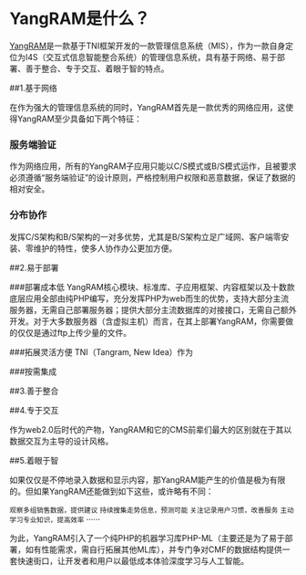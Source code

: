 # YangRAM是什么？

[YangRAM](http://www.yangram.com)是一款基于TNI框架开发的一款管理信息系统（MIS），作为一款自身定位为I4S（交互式信息智能整合系统）的管理信息系统，具有基于网络、易于部署、善于整合、专于交互、着眼于智的特点。



##1.基于网络

在作为强大的管理信息系统的同时，YangRAM首先是一款优秀的网络应用，这使得YangRAM至少具备如下两个特征：

### 服务端验证

作为网络应用，所有的YangRAM子应用只能以C/S模式或B/S模式运作，且被要求必须遵循“服务端验证”的设计原则，严格控制用户权限和恶意数据，保证了数据的相对安全。

### 分布协作

发挥C/S架构和B/S架构的一对多优势，尤其是B/S架构立足广域网、客户端零安装、零维护的特性，使多人协作办公更加方便。



##2.易于部署

###部署成本低
YangRAM核心模块、标准库、子应用框架、内容框架以及十数款底层应用全部由纯PHP编写，充分发挥PHP为web而生的优势，支持大部分主流服务器，无需自己部署服务器；提供大部分主流数据库的对接接口，无需自己额外开发。对于大多数服务器（含虚拟主机）而言，在其上部署YangRAM，你需要做的仅仅是通过ftp上传少量的文件。

###拓展灵活方便
TNI（Tangram, New Idea）作为


###按需集成



##3.善于整合



##4.专于交互

作为web2.0后时代的产物，YangRAM和它的CMS前辈们最大的区别就在于其以数据交互为主导的设计风格。



##5.着眼于智

如果仅仅是不停地录入数据和显示内容，那YangRAM能产生的价值是极为有限的。但如果YangRAM还能做到如下这些，或许略有不同：

`观察多组销售数据，提供建议`
`持续搜集走势信息，预测可能`
`关注记录用户习惯，改善服务`
`主动学习专业知识，提高效率`
······

为此，YangRAM引入了一个纯PHP的机器学习库PHP-ML（主要还是为了易于部署，如有性能需求，需自行拓展其他ML库），并专门争对CMF的数据结构提供一套快速街口，让开发者和用户以最低成本体验深度学习与人工智能。

